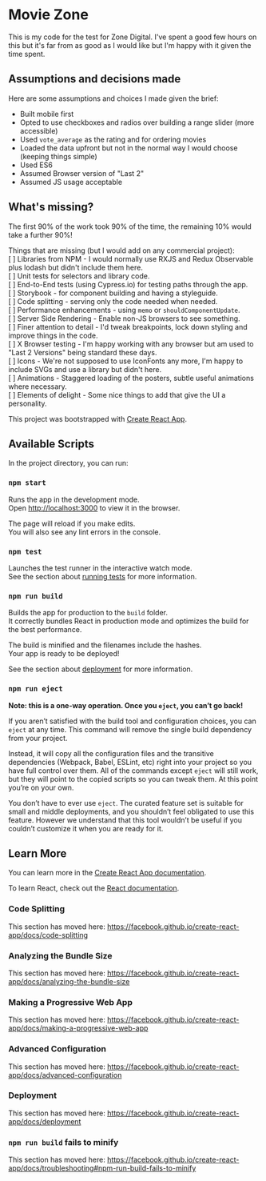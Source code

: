 # Movie Zone  
This is my code for the test for Zone Digital. I've spent a good few hours on this but it's far from as good as I would
like but I'm happy with it given the time spent.

## Assumptions and decisions made
Here are some assumptions and choices I made given the brief:

- Built mobile first
- Opted to use checkboxes and radios over building a range slider (more accessible)
- Used `vote_average` as the rating and for ordering movies
- Loaded the data upfront but not in the normal way I would choose (keeping things simple)
- Used ES6
- Assumed Browser version of "Last 2"
- Assumed JS usage acceptable


## What's missing?
The first 90% of the work took 90% of the time, the remaining 10% would take a further 90%!

Things that are missing (but I would add on any commercial project):  
[ ] Libraries from NPM - I would normally use RXJS and Redux Observable plus lodash but didn't include them here.  
[ ] Unit tests for selectors and library code.  
[ ] End-to-End tests (using Cypress.io) for testing paths through the app.  
[ ] Storybook - for component building and having a styleguide.  
[ ] Code splitting - serving only the code needed when needed.  
[ ] Performance enhancements - using `memo` or `shouldComponentUpdate`.  
[ ] Server Side Rendering - Enable non-JS browsers to see something.  
[ ] Finer attention to detail - I'd tweak breakpoints, lock down styling and improve things in the code.  
[ ] X Browser testing - I'm happy working with any browser but am used to "Last 2 Versions" being standard these days.  
[ ] Icons - We're not supposed to use IconFonts any more, I'm happy to include SVGs and use a library but didn't here.  
[ ] Animations - Staggered loading of the posters, subtle useful animations where necessary.  
[ ] Elements of delight - Some nice things to add that give the UI a personality.  



This project was bootstrapped with [Create React App](https://github.com/facebook/create-react-app).

## Available Scripts

In the project directory, you can run:

### `npm start`

Runs the app in the development mode.<br>
Open [http://localhost:3000](http://localhost:3000) to view it in the browser.

The page will reload if you make edits.<br>
You will also see any lint errors in the console.

### `npm test`

Launches the test runner in the interactive watch mode.<br>
See the section about [running tests](https://facebook.github.io/create-react-app/docs/running-tests) for more information.

### `npm run build`

Builds the app for production to the `build` folder.<br>
It correctly bundles React in production mode and optimizes the build for the best performance.

The build is minified and the filenames include the hashes.<br>
Your app is ready to be deployed!

See the section about [deployment](https://facebook.github.io/create-react-app/docs/deployment) for more information.

### `npm run eject`

**Note: this is a one-way operation. Once you `eject`, you can’t go back!**

If you aren’t satisfied with the build tool and configuration choices, you can `eject` at any time. This command will remove the single build dependency from your project.

Instead, it will copy all the configuration files and the transitive dependencies (Webpack, Babel, ESLint, etc) right into your project so you have full control over them. All of the commands except `eject` will still work, but they will point to the copied scripts so you can tweak them. At this point you’re on your own.

You don’t have to ever use `eject`. The curated feature set is suitable for small and middle deployments, and you shouldn’t feel obligated to use this feature. However we understand that this tool wouldn’t be useful if you couldn’t customize it when you are ready for it.

## Learn More

You can learn more in the [Create React App documentation](https://facebook.github.io/create-react-app/docs/getting-started).

To learn React, check out the [React documentation](https://reactjs.org/).

### Code Splitting

This section has moved here: https://facebook.github.io/create-react-app/docs/code-splitting

### Analyzing the Bundle Size

This section has moved here: https://facebook.github.io/create-react-app/docs/analyzing-the-bundle-size

### Making a Progressive Web App

This section has moved here: https://facebook.github.io/create-react-app/docs/making-a-progressive-web-app

### Advanced Configuration

This section has moved here: https://facebook.github.io/create-react-app/docs/advanced-configuration

### Deployment

This section has moved here: https://facebook.github.io/create-react-app/docs/deployment

### `npm run build` fails to minify

This section has moved here: https://facebook.github.io/create-react-app/docs/troubleshooting#npm-run-build-fails-to-minify

